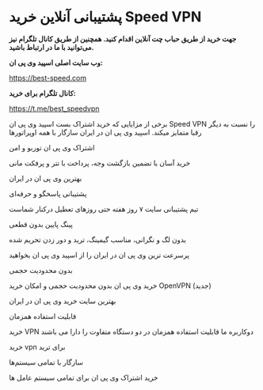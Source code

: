 # پشتیبانی آنلاین خرید Speed VPN

**جهت خرید از طریق حباب چت آنلاین اقدام کنید. همچنین از طریق کانال تلگرام نیز می‌توانید با ما در ارتباط باشید.**


**وب سایت اصلی اسپید وی پی ان:**

https://best-speed.com


**کانال تلگرام برای خرید:**

https://t.me/best_speedvpn

برخی از مزایایی که خرید اشتراک بست اسپید وی پی ان Speed VPN را نسبت به دیگر رقبا متمایز میکند. اسپید وی پی ان در ایران سازگار با همه اوپراتورها

اشتراک وی پی ان توربو و امن

خرید آسان با تضمین بازگشت وجه، پرداخت با تتر و پرفکت مانی

بهترین وی پی ان در ایران

پشتیبانی پاسخگو و حرفه‌ای

تیم پشتیبانی سایت ۷ روز هفته حتی روزهای تعطیل درکنار شماست

پینگ پایین بدون قطعی

بدون لگ و نگرانی، مناسب گیمینگ، ترید و دور زدن تحریم شده

پرسرعت ترین وی پی ان در ایران را از اسپید وی پی ان بخواهید

بدون محدودیت حجمی

خرید وی پی ان بدون محدودیت حجمی و امکان خرید OpenVPN (جدید)

بهترین سایت خرید وی پی ان در ایران

قابلیت استفاده همزمان

خرید VPN دوکاربره ما قابلیت استفاده همزمان در دو دستگاه متفاوت را دارا می‌ باشند

خرید vpn برای ترید

سازگار با تمامی سیستم‌ها

خرید اشتراک وی پی ان برای تمامی سیستم عامل ها

<!--Use the below code snippet to provide real time updates to the live chat plugin without the need of copying and paste each time to your website when changes are made via PBX-->
<call-us-selector phonesystem-url="https://1685.3cx.cloud" party="bspeedclick"></call-us-selector>
 
<!--Incase you don't want real time updates to the live chat plugin when options are changed, use the below code snippet. Please note that each time you change the settings you will need to copy and paste the snippet code to your website--> 
<!--<call-us 
phonesystem-url="https://1685.3cx.cloud" 
style="position:fixed;font-size:16px;line-height:17px;z-index: 99999;--call-us-main-accent-color:#D63004;--call-us-main-background-color:#FFFFFF;--call-us-plate-background-color:#D97E18;--call-us-plate-font-color:#E6E6E6;--call-us-main-font-color:#292929;--call-us-agent-bubble-color:#29292910;right: 20px; bottom: 20px;" 
id="wp-live-chat-by-3CX" 
minimized="true" 
animation-style="slideup" 
party="bspeedclick" 
minimized-style="bubbleright" 
allow-call="false" 
allow-video="false" 
allow-soundnotifications="true" 
enable-mute="true" 
enable-onmobile="true" 
offline-enabled="true" 
enable="true" 
ignore-queueownership="false" 
authentication="none" 
show-operator-actual-name="false" 
aknowledge-received="true" 
gdpr-enabled="false" 
message-userinfo-format="both" 
message-dateformat="both" 
lang="browser" 
button-icon-type="bubble" 
greeting-visibility="none" 
greeting-offline-visibility="none" 
chat-delay="2000" 
enable-direct-call="false" 
enable-ga="false" 
></call-us>--> 
<script defer src="https://downloads-global.3cx.com/downloads/livechatandtalk/v1/callus.js" id="tcx-callus-js" charset="utf-8"></script>
<style>
 .markdown-body{
  direction:rtl;
 }
</style>
